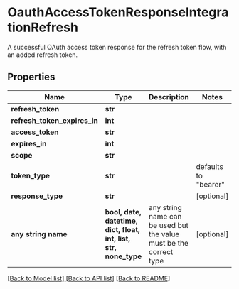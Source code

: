 # OauthAccessTokenResponseIntegrationRefresh

A successful OAuth access token response for the refresh token flow, with an added refresh token.

## Properties
Name | Type | Description | Notes
------------ | ------------- | ------------- | -------------
**refresh_token** | **str** |  | 
**refresh_token_expires_in** | **int** |  | 
**access_token** | **str** |  | 
**expires_in** | **int** |  | 
**scope** | **str** |  | 
**token_type** | **str** |  | defaults to "bearer"
**response_type** | **str** |  | [optional] 
**any string name** | **bool, date, datetime, dict, float, int, list, str, none_type** | any string name can be used but the value must be the correct type | [optional]

[[Back to Model list]](../README.md#documentation-for-models) [[Back to API list]](../README.md#documentation-for-api-endpoints) [[Back to README]](../README.md)


